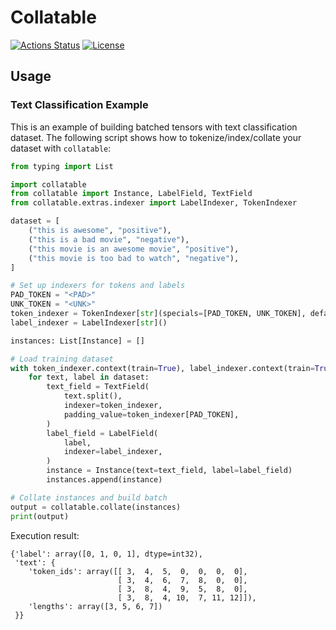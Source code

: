 # Collatable

[![Actions Status](https://github.com/altescy/collatable/workflows/CI/badge.svg)](https://github.com/altescy/collatable/actions/workflows/ci.yml)
[![License](https://img.shields.io/github/license/altescy/collatable)](https://github.com/altescy/collatable/blob/main/LICENSE)

## Usage

### Text Classification Example

This is an example of building batched tensors with text classification dataset.
The following script shows how to tokenize/index/collate your dataset with `collatable`:

```python
from typing import List

import collatable
from collatable import Instance, LabelField, TextField
from collatable.extras.indexer import LabelIndexer, TokenIndexer

dataset = [
    ("this is awesome", "positive"),
    ("this is a bad movie", "negative"),
    ("this movie is an awesome movie", "positive"),
    ("this movie is too bad to watch", "negative"),
]

# Set up indexers for tokens and labels
PAD_TOKEN = "<PAD>"
UNK_TOKEN = "<UNK>"
token_indexer = TokenIndexer[str](specials=[PAD_TOKEN, UNK_TOKEN], default=UNK_TOKEN)
label_indexer = LabelIndexer[str]()

instances: List[Instance] = []

# Load training dataset
with token_indexer.context(train=True), label_indexer.context(train=True):
    for text, label in dataset:
        text_field = TextField(
            text.split(),
            indexer=token_indexer,
            padding_value=token_indexer[PAD_TOKEN],
        )
        label_field = LabelField(
            label,
            indexer=label_indexer,
        )
        instance = Instance(text=text_field, label=label_field)
        instances.append(instance)

# Collate instances and build batch
output = collatable.collate(instances)
print(output)
```

Execution result:

```text
{'label': array([0, 1, 0, 1], dtype=int32),
 'text': {
    'token_ids': array([[ 3,  4,  5,  0,  0,  0,  0],
                        [ 3,  4,  6,  7,  8,  0,  0],
                        [ 3,  8,  4,  9,  5,  8,  0],
                        [ 3,  8,  4, 10,  7, 11, 12]]),
    'lengths': array([3, 5, 6, 7])
 }}
```
